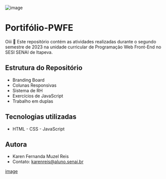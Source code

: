 ![image](https://github.com/kafls/Portifolio-PWFE/assets/129201648/a3637471-e920-4fde-8b37-3039f69bf87d)


# Portifólio-PWFE
Oiii 👋
Este repositório contém as atividades realizadas durante o segundo semestre de 2023 na unidade curricular de Programação Web Front-End no SESI SENAI de Itapeva.

## Estrutura do Repositório
* Branding Board
* Colunas Responsivas
* Sistema de RH
* Exercícios de JavaScript
* Trabalho em duplas

## Tecnologias utilizadas
- HTML - CSS - JavaScript

## Autora
- Karen Fernanda Muzel Reis
- Contato: karenreis@aluno.senai.br

[image](https://github.com/kafls/Portifolio-PWFE/assets/129201648/a7ff176f-5c61-41e8-a328-0d6e2b835bba)
